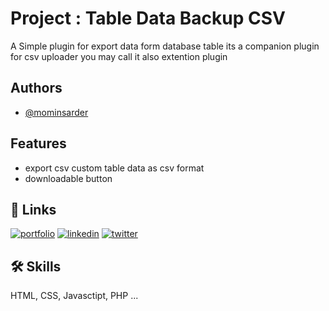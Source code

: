 
# Project : Table Data Backup CSV

A Simple plugin for export data form database table
its a companion plugin for csv uploader you may call it also extention plugin


## Authors

- [@mominsarder](https://github.com/mominsarder12)


## Features

- export csv custom table data  as csv format
- downloadable button



## 🔗 Links
[![portfolio](https://img.shields.io/badge/my_portfolio-000?style=for-the-badge&logo=ko-fi&logoColor=white)](https://github.com/mominsarder12)
[![linkedin](https://img.shields.io/badge/linkedin-0A66C2?style=for-the-badge&logo=linkedin&logoColor=white)](https://www.linkedin.com/in/mominsarder1212)
[![twitter](https://img.shields.io/badge/twitter-1DA1F2?style=for-the-badge&logo=twitter&logoColor=white)](https://twitter.com/sarder1212)


## 🛠 Skills
HTML, CSS, Javasctipt, PHP ...

